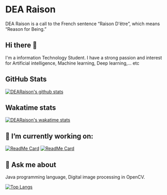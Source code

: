 # DEA Raison

DEA Raison is a call to the French sentence “Raison D'être”, which means “Reason for Being.”

## Hi there 👋

I'm a information Technology Student. I have a strong passion and interest for Artificial intelligence, Machine learning, Deep learning,... etc

## GitHub Stats

[![DEARaison's github stats](https://github-readme-stats.vercel.app/api?username=DEARaison&count_private=true&include_all_commits=true&show_icons=true)](https://github.com/DEARaison)

## Wakatime stats

[![DEARaison's wakatime stats](https://github-readme-stats.vercel.app/api/wakatime?username=DEARaison)](https://wakatime.com/@DEARaison)

## 🔭 I’m currently working on:

[![ReadMe Card](https://github-readme-stats.vercel.app/api/pin/?username=DEARaison&repo=opencv-digital-image-processing&show_owner=true)](https://github.com/DEARaison/opencv-digital-image-processing)
[![ReadMe Card](https://github-readme-stats.vercel.app/api/pin/?username=DEARaison&repo=letter-images-collector&show_owner=true)](https://github.com/DEARaison/letter-images-collector)

## 💬 Ask me about

Java programming language, Digital image processing in OpenCV.

[![Top Langs](https://github-readme-stats.vercel.app/api/top-langs/?username=DEARaison&layout=compact)](https://github.com/DEARaison)
